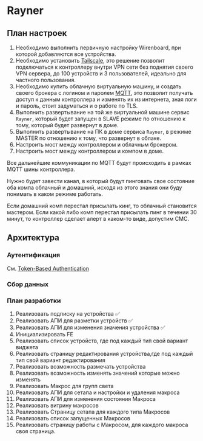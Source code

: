 # Rayner

## План настроек

1. Необходимо выполнить первичную настройку Wirenboard, при которой добавляются все устройства.
2. Необходимо установить [Tailscale](https://wirenboard.com/wiki/Tailscale), это решение позволит подключаться к контроллеру внутри VPN сети без поднятия своего VPN сервера, до 100 устройств и 3 пользователей, идеально для частного пользования.
3. Необходимо купить облачную виртуальную машину, и создать своего брокера с логином и паролем [MQTT](https://wirenboard.com/wiki/MQTT), это позволит получать доступ к данным контроллера и изменять их из интернета, зная логи и пароль, стоит задуматься и о работе по TLS.
4. Выполнить развертывание на той же виртуальной машине сервис `Rayner`, который будет запущен в SLAVE режиме по отношению к тому, который будет развернут в доме.
5. Выполнить развертывание на ПК в доме сервиса `Rayner`, в режиме MASTER по отношению к тому, что развернут в облаке.
6. Настроить мост между контроллером и облачным брокером.
7. Настроить мост между контроллером и компом в доме.

Все дальнейшие коммуникации по MQTT будут происходить в рамках MQTT шины контроллера.

Нужно будет завести канал, в который будут пинговать свое состояние оба компа облачный и домашний, исходя из этого знания они буду понимать в каком режиме работать.

Если домашний комп перестал присылать кинг, то облачный становится мастером.
Если какой либо комп перестал присылать пинг в течении 30 минут, то контроллер сделает алерт в каком-то виде, допустим СМС.

## Архитектура

### Аутентификация

См. [Token-Based Authentication](./docs/Token-Based-Authentication.md)

### Сбор данных

### План разработки

1. Реализовать подписку на устройства ✅
2. Реализовать АПИ для разметки устройств ✅
3. Реализовать АПИ для изменения значения устройства ✅
4. Инициализировать FE
5. Реализовать список устройств, где под каждый тип свой вариант виджета
6. Реализовать страницу редактирования устройства,где под каждый тип свой вариант редактирования
7. Реализовать возможность размечать устройства
8. Реализовать возможность изменять значений которые можно изменять
9. Реализовать Макрос для групп света
10. Реализовать АПИ для сетапа и настройки и удаления макроса
11. Реализовать АПИ для изменения состояния Макроса
12. Реализовать витрину макросов
13. Реализовать Страницу сетапа для каждого типа Макросов
14. Реализовать список запущенных Макросов
15. Реализовать страницу работы с Макросом, для каждого макроса своя страница.
